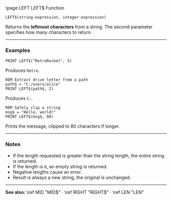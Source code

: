 \page LEFT LEFT$ Function

```basic
LEFT$(string-expression, integer-expression)
```

Returns the **leftmost characters** from a string.
The second parameter specifies how many characters to return.

---

### Examples

```basic
PRINT LEFT$("RetroRocket", 5)
```

Produces `Retro`.

```basic
REM Extract drive letter from a path
path$ = "C:/users/alice"
PRINT LEFT$(path$, 2)
```

Produces `C:`.

```basic
REM Safely clip a string
msg$ = "Hello, world!"
PRINT LEFT$(msg$, 80)
```

Prints the message, clipped to 80 characters if longer.

---

### Notes

* If the length requested is greater than the string length, the entire string is returned.
* If the length is `0`, an empty string is returned.
* Negative lengths cause an error.
* Result is always a new string, the original is unchanged.

---

**See also:**
\ref MID "MID$" · \ref RIGHT "RIGHT$" · \ref LEN "LEN"
